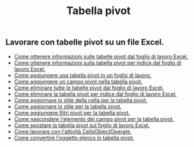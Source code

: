 ﻿---
title: Tabella pivot
second_title: Aspose.Cells Cloud Documen
type: docs
url: /it/pivottables/
aliases: [/working-with-pivot-tables/]
keywords: Working with pivot table on an Excel worksheet
description: Come fare in modo che le API REST cloud Aspose.Cells funzionino con la tabella pivot in un foglio di lavoro Excel. L'SDK supporta tipi di linguaggi di sviluppo. Includono Android, C#, Go, Java, NodeJS, Perl, PHP, Python, Ruby e swift
weight: 100
kwords: Excel, Office Cloud, REST API, Foglio di calcolo, PDF, CSV, Json, Markdwon, Tabelle pivot
---
## Lavorare con tabelle pivot su un file Excel.

- [Come ottenere informazioni sulle tabelle pivot dal foglio di lavoro Excel.](/cells/it/pivot-tables/get-all/)
- [Come ottenere informazioni sulla tabella pivot per indice dal foglio di lavoro Excel.](/cells/it/pivot-tables/get/)
- [Come aggiungere una tabella pivot in un foglio di lavoro.](/cells/it/pivot-tables/add/)
- [Come aggiungere un campo pivot nella tabella pivot.](/cells/it/pivot-tables/add-pivot-field/)
- [Come eliminare tutte le tabelle pivot dal foglio di lavoro Excel.](/cells/it/pivot-tables/clear/)
- [Come eliminare la tabella pivot per indice dal foglio di lavoro Excel.](/cells/it/pivot-tables/delete/)
- [Come aggiornare lo stile della cella per la tabella pivot.](/cells/it/pivot-tables/format/)
- [Come aggiornare lo stile per la tabella pivot.](/cells/it/pivot-tables/format-all/)
- [Come aggiungere filtri pivot per la tabella pivot.](/cells/it/pivot-tables/add-filters/)
- [Come nascondere l'elemento del campo pivot per la tabella pivot.](/cells/it/pivot-tables/hide-pivot-field-item/)
- [Come spostare la tabella pivot sul foglio di lavoro Excel.](/cells/it/pivot-tables/move/)
- [Come lavorare con l'attività CellsObjectOperate.](/cells/it/working-with-pivot-table-using-cellsobjectoperate-task/)
- [Come convertire l'oggetto elenco in tabella pivot.](/cells/it/pivot-tables/convert-table-to-pivottable/)

